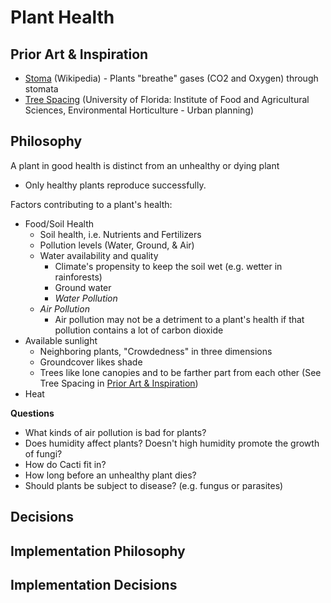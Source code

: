 # Plant Health

## Prior Art & Inspiration

* [Stoma](https://en.wikipedia.org/wiki/Stoma) (Wikipedia) - Plants "breathe" gases (CO2 and Oxygen) through stomata
* [Tree Spacing](http://hort.ifas.ufl.edu/woody/spacing.shtml) (University of Florida: Institute of Food and Agricultural Sciences, Environmental Horticulture - Urban planning)

## Philosophy

A plant in good health is distinct from an unhealthy or dying plant

* Only healthy plants reproduce successfully.

Factors contributing to a plant's health:
- Food/Soil Health
  - Soil health, i.e. Nutrients and Fertilizers
  - Pollution levels (Water, Ground, & Air)
  - Water availability and quality
    - Climate's propensity to keep the soil wet (e.g. wetter in rainforests)
    - Ground water
    - _Water Pollution_
  - _Air Pollution_
    - Air pollution may not be a detriment to a plant's health if that pollution contains a lot of carbon dioxide
- Available sunlight
  - Neighboring plants, "Crowdedness" in three dimensions
  - Groundcover likes shade
  - Trees like lone canopies and to be farther part from each other (See Tree Spacing in [Prior Art & Inspiration](#prior-art--inspiration))
- Heat

**Questions**

- What kinds of air pollution is bad for plants?
- Does humidity affect plants? Doesn't high humidity promote the growth of fungi?
- How do Cacti fit in?
- How long before an unhealthy plant dies?
- Should plants be subject to disease? (e.g. fungus or parasites)

## Decisions

## Implementation Philosophy

## Implementation Decisions
